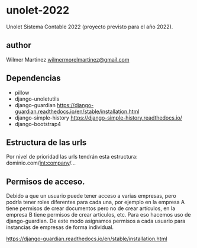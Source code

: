 # unolet-2022
Unolet Sistema Contable 2022 (proyecto previsto para el año 2022).

## author
Wilmer Martinez <wilmermorelmartinez@gmail.com>


## Dependencias
* pillow
* django-unoletutils
* django-guardian https://django-guardian.readthedocs.io/en/stable/installation.html
* django-simple-history https://django-simple-history.readthedocs.io/
* django-bootstrap4

## Estructura de las urls
Por nivel de prioridad las urls tendrán esta estructura:
dominio.com/<int:company>/...

## Permisos de acceso.
Debido a que un usuario puede tener acceso a varias empresas, pero podría tener
roles diferentes para cada  una, por ejemplo en la empresa A tiene permisos de 
crear documentos pero no de crear artículos, en la empresa B tiene permisos de 
crear artículos, etc. Para eso hacemos uso de django-guardian. De este modo 
asignamos permisos a cada usuario para instancias de empresas de forma 
individual.

https://django-guardian.readthedocs.io/en/stable/installation.html

